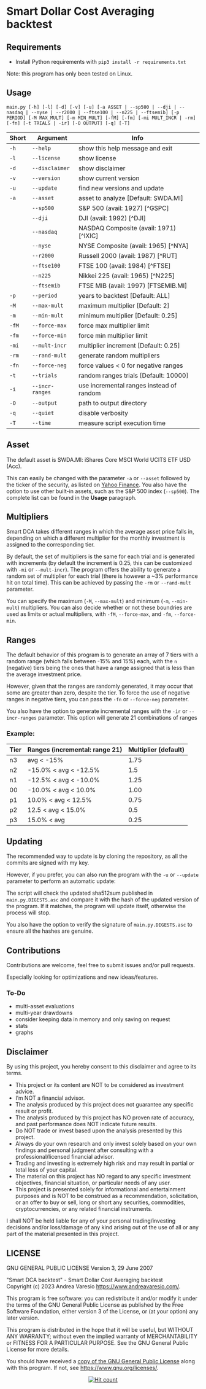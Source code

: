 # Smart Dollar Cost Averaging backtest

## Requirements
- Install Python requirements with `pip3 install -r requirements.txt`

Note: this program has only been tested on Linux.

## Usage
```
main.py [-h] [-l] [-d] [-v] [-u] [-a ASSET | --sp500 | --dji | --nasdaq | --nyse | --r2000 | --ftse100 | --n225 | --ftsemib] [-p PERIOD] [-M MAX_MULT] [-m MIN_MULT] [-fM] [-fm] [-mi MULT_INCR | -rm] [-fn] [-t TRIALS | -ir] [-O OUTPUT] [-q] [-T]
```

Short | Argument | Info
---|---|---
`-h` | `--help` | show this help message and exit
`-l` | `--license` | show license
`-d` | `--disclaimer` | show disclaimer
`-v` | `--version` | show current version
`-u` | `--update` | find new versions and update
`-a` | `--asset` | asset to analyze [Default: SWDA.MI]
` ` | `--sp500` | S&P 500 (avail: 1927) [^GSPC]
` ` | `--dji` | DJI (avail: 1992) [^DJI]
` ` | `--nasdaq` | NASDAQ Composite (avail: 1971) [^IXIC]
` ` | `--nyse` | NYSE Composite (avail: 1965) [^NYA]
` ` | `--r2000` | Russell 2000 (avail: 1987) [^RUT]
` ` | `--ftse100` | FTSE 100 (avail: 1984) [^FTSE]
` ` | `--n225` | Nikkei 225 (avail: 1965) [^N225]
` ` | `--ftsemib` | FTSE MIB (avail: 1997) [FTSEMIB.MI]
`-p` | `--period` | years to backtest [Default: ALL]
`-M` | `--max-mult` | maximum multiplier [Default: 2]
`-m` | `--min-mult` | minimum multiplier [Default: 0.25]
`-fM` | `--force-max` | force max multiplier limit
`-fm` | `--force-min` | force min multiplier limit
`-mi` | `--mult-incr` | multiplier increment [Default: 0.25]
`-rm` | `--rand-mult` | generate random multipliers
`-fn` | `--force-neg` | force values < 0 for negative ranges
`-t` | `--trials` | random ranges trials [Default: 10000]
`-i` | `--incr-ranges` | use incremental ranges instead of random
`-O` | `--output` | path to output directory
`-q` | `--quiet` | disable verbosity
`-T` | `--time` | measure script execution time

## Asset
The default asset is SWDA.MI: iShares Core MSCI World UCITS ETF USD (Acc).

This can easily be changed with the parameter `-a` or `--asset` followed by the ticker of the security, as listed on [Yahoo Finance](https://finance.yahoo.com/).
You also have the option to use other built-in assets, such as the S&P 500 index (`--sp500`). The complete list can be found in the **Usage** paragraph.

## Multipliers
Smart DCA takes different ranges in which the average asset price falls in, depending on which a different multiplier for the monthly investment is assigned to the corresponding tier.

By default, the set of multipliers is the same for each trial and is generated with increments (by default the increment is 0.25, this can be customized with `-mi` or `--mult-incr`).
The program offers the ability to generate a random set of multiplier for each trial (there is however a ~3% performance hit on total time). This can be achieved by passing the `-rm` or `--rand-mult` parameter.

You can specify the maximum (`-M`, `--max-mult`) and minimum (`-m`, `--min-mult`) multipliers. You can also decide whether or not these boundries are used as limits or actual multipliers, with `-fM`, `--force-max`, and `-fm`, `--force-min`.

## Ranges
The default behavior of this program is to generate an array of 7 tiers with a random range (which falls between -15% and 15%) each, with the `n` (negative) tiers being the ones that have a range assigned that is less than the average investment price.

However, given that the ranges are randomly generated, it may occur that some are greater than zero, despite the tier. To force the use of negative ranges in negative tiers, you can pass the `-fn` or `--force-neg` parameter.

You also have the option to generate incremental ranges with the `-ir` or `--incr-ranges` parameter. This option will generate 21 combinations of ranges

### Example:

Tier | Ranges (incremental: range 21) | Multiplier (default)
---|---|---
n3 | avg < -15% | 1.75
n2 | -15.0% < avg < -12.5% | 1.5
n1 | -12.5% < avg < -10.0% | 1.25
00 | -10.0% < avg < 10.0% | 1.00
p1 | 10.0% < avg < 12.5% | 0.75
p2 | 12.5 < avg < 15.0% | 0.5
p3 | 15.0% < avg | 0.25

## Updating
The recommended way to update is by cloning the repository, as all the commits are signed with my key.

However, if you prefer, you can also run the program with the `-u` or `--update` parameter to perform an automatic update:

The script will check the updated sha512sum published in `main.py.DIGESTS.asc` and compare it with the hash of the updated version of the program. If it matches, the program will update itself, otherwise the process will stop.

You also have the option to verify the signature of `main.py.DIGESTS.asc` to ensure all the hashes are genuine.

## Contributions
Contributions are welcome, feel free to submit issues and/or pull requests.

Especially looking for optimizations and new ideas/features.

### To-Do
- multi-asset evaluations
- multi-year drawdowns
- consider keeping data in memory and only saving on request
- stats
- graphs

## Disclaimer

By using this project, you hereby consent to this disclaimer and agree to its terms.

- This project or its content are NOT to be considered as investment advice.
- I’m NOT a financial advisor.
- The analysis produced by this project does not guarantee any specific result or profit.
- The analysis produced by this project has NO proven rate of accuracy, and past performance does NOT indicate future results.
- Do NOT trade or invest based upon the analysis presented by this project.
- Always do your own research and only invest solely based on your own findings and personal judgment after consulting with a professional/licensed financial advisor.
- Trading and investing is extremely high risk and may result in partial or total loss of your capital.
- The material on this project has NO regard to any specific investment objectives, financial situation, or particular needs of any user.
- This project is presented solely for informational and entertainment purposes and is NOT to be construed as a recommendation, solicitation,
or an offer to buy or sell, long or short any securities, commodities, cryptocurrencies, or any related financial instruments.

I shall NOT be held liable for any of your personal trading/investing decisions and/or loss/damage of any kind arising out of the use of all or any part of the material presented in this project.

## LICENSE
GNU GENERAL PUBLIC LICENSE
Version 3, 29 June 2007

"Smart DCA backtest" - Smart Dollar Cost Averaging backtest<br />
Copyright (c) 2023 Andrea Varesio <https://www.andreavaresio.com/>.

This program is free software: you can redistribute it and/or modify
it under the terms of the GNU General Public License as published by
the Free Software Foundation, either version 3 of the License, or
(at your option) any later version.

This program is distributed in the hope that it will be useful,
but WITHOUT ANY WARRANTY; without even the implied warranty of
MERCHANTABILITY or FITNESS FOR A PARTICULAR PURPOSE.  See the
GNU General Public License for more details.

You should have received a [copy of the GNU General Public License](https://github.com/andrea-varesio/smart-dca-backtest/blob/main/LICENSE)
along with this program.  If not, see <https://www.gnu.org/licenses/>.

<div align="center">
<a href="https://github.com/andrea-varesio/smart-dca-backtest/">
  <img src="http://hits.dwyl.com/andrea-varesio/smart-dca-backtest.svg?style=flat-square" alt="Hit count" />
</a>
</div>